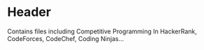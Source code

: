 # Header
Contains files including Competitive Programming
In HackerRank, CodeForces, CodeChef, Coding Ninjas...
